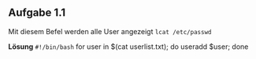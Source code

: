 ## Aufgabe 1.1
Mit diesem Befel werden alle User angezeigt
`lcat /etc/passwd`

**Lösung**
`#!/bin/bash`
for user in $(cat userlist.txt); do useradd $user; done


